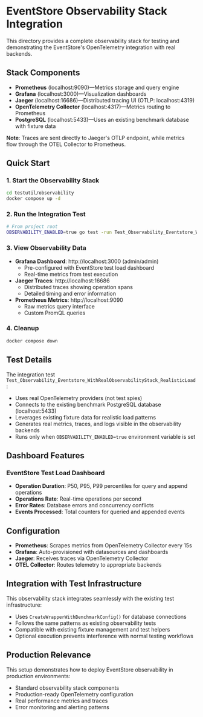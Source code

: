 # EventStore Observability Stack Integration

This directory provides a complete observability stack for testing and demonstrating the EventStore's OpenTelemetry integration with real backends.

## Stack Components

- **Prometheus** (localhost:9090)—Metrics storage and query engine
- **Grafana** (localhost:3000)—Visualization dashboards  
- **Jaeger** (localhost:16686)—Distributed tracing UI (OTLP: localhost:4319)
- **OpenTelemetry Collector** (localhost:4317)—Metrics routing to Prometheus
- **PostgreSQL** (localhost:5433)—Uses an existing benchmark database with fixture data

**Note**: Traces are sent directly to Jaeger's OTLP endpoint, while metrics flow through the OTEL Collector to Prometheus.

## Quick Start

### 1. Start the Observability Stack

```bash
cd testutil/observability
docker compose up -d
```

### 2. Run the Integration Test

```bash
# From project root
OBSERVABILITY_ENABLED=true go test -run Test_Observability_Eventstore_WithRealObservabilityStack -v ./eventstore/postgresengine/
```

### 3. View Observability Data

- **Grafana Dashboard**: http://localhost:3000 (admin/admin)
  - Pre-configured with EventStore test load dashboard
  - Real-time metrics from test execution
- **Jaeger Traces**: http://localhost:16686
  - Distributed traces showing operation spans
  - Detailed timing and error information
- **Prometheus Metrics**: http://localhost:9090
  - Raw metrics query interface
  - Custom PromQL queries

### 4. Cleanup

```bash
docker compose down
```

## Test Details

The integration test `Test_Observability_Eventstore_WithRealObservabilityStack_RealisticLoad`:

- Uses real OpenTelemetry providers (not test spies)
- Connects to the existing benchmark PostgreSQL database (localhost:5433)
- Leverages existing fixture data for realistic load patterns
- Generates real metrics, traces, and logs visible in the observability backends
- Runs only when `OBSERVABILITY_ENABLED=true` environment variable is set

## Dashboard Features

### EventStore Test Load Dashboard

- **Operation Duration**: P50, P95, P99 percentiles for query and append operations
- **Operations Rate**: Real-time operations per second
- **Error Rates**: Database errors and concurrency conflicts
- **Events Processed**: Total counters for queried and appended events

## Configuration

- **Prometheus**: Scrapes metrics from OpenTelemetry Collector every 15s
- **Grafana**: Auto-provisioned with datasources and dashboards
- **Jaeger**: Receives traces via OpenTelemetry Collector
- **OTEL Collector**: Routes telemetry to appropriate backends

## Integration with Test Infrastructure

This observability stack integrates seamlessly with the existing test infrastructure:

- Uses `CreateWrapperWithBenchmarkConfig()` for database connections
- Follows the same patterns as existing observability tests
- Compatible with existing fixture management and test helpers
- Optional execution prevents interference with normal testing workflows

## Production Relevance

This setup demonstrates how to deploy EventStore observability in production environments:

- Standard observability stack components
- Production-ready OpenTelemetry configuration
- Real performance metrics and traces
- Error monitoring and alerting patterns